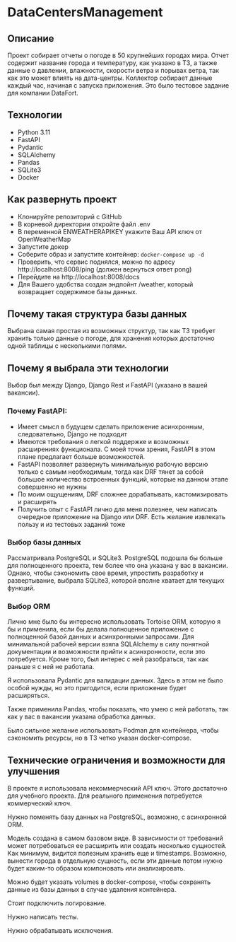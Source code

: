 # DataCentersManagement

## Описание

Проект собирает отчеты о погоде в 50 крупнейших городах мира.
Отчет содержит название города и температуру, как указано в ТЗ, 
а также данные о давлении, влажности, скорости ветра и порывах ветра, так как это может влиять на дата-центры.
Коллектор собирает данные каждый час, начиная с запуска приложения.
Это было тестовое задание для компании DataFort.


## Технологии

- Python 3.11
- FastAPI
- Pydantic
- SQLAlchemy
- Pandas
- SQLite3
- Docker

## Как развернуть проект

- Клонируйте репозиторий с GitHub
- В корневой директории откройте файл .env
- В переменной ENWEATHERAPIKEY укажите Ваш API ключ от OpenWeatherMap
- Запустите докер 
- Соберите образ и запустите контейнер: ``` docker-compose up -d ```
- Проверить, что сервис поднялся, можно по адресу http://localhost:8008/ping (должен вернуться ответ pong)
- Перейдите на http://localhost:8008/docs
- Для Вашего удобства создан эндпойнт /weather, который возвращает содержимое базы данных.

## Почему такая структура базы данных

Выбрана самая простая из возможных структур, так как ТЗ требует хранить только данные о погоде, для хранения которых достаточно одной таблицы с несколькими полями.

## Почему я выбрала эти технологии

Выбор был между Django, Django Rest и FastAPI (указано в вашей вакансии).
### Почему FastAPI: 

- Имеет смысл в будущем сделать приложение асинхронным, следовательно, Django не подходит
- Имеются требования о легкой поддержке и возможных расширениях функционала. С моей точки зрения, FastAPI в этом плане предлагает больше возможностей.
- FastAPI позволяет развернуть минимальную рабочую версию только с самым необходимым, тогда как DRF тянет за собой большое количество встроенных функций,
которые на данном этапе совершенно не нужны
- По моим ощущениям, DRF сложнее дорабатывать, кастомизировать и расширять
- Получить опыт с FastAPI лично для меня полезнее, чем написать очередное приложение на Django или DRF. Есть желание извлекать пользу и из тестовых заданий тоже

### Выбор базы данных

Рассматривала PostgreSQL и SQLite3. PostgreSQL подошла бы больше для полноценного проекта, тем более что она указана у вас в вакансии.
Однако, чтобы сэкономить свое время, упростить разработку и развертывание, выбрала SQLite3, которой вполне хватает для текущих функций.

### Выбор ORM

Лично мне было бы интересно использовать Tortoise ORM, которую я бы и применила, если бы делала полноценное приложение с полноценной базой данных и асинхронными запросами.
Для минимальной рабочей версии взяла SQLAlchemy в силу понятной документации и возможности прийти к асинхронности, если это потребуется.
Кроме того, был интерес с ней разобраться, так как раньше я с ней не работала.

Я использовала Pydantic для валидации данных. Здесь в этом не было особой нужды, но это пригодится, если приложение будет расширяться.

Также применила Pandas, чтобы показать, что умею с ней работать, так как у вас в вакансии указана обработка данных.

Было сильное желание использовать Podman для контейнера, чтобы сэкономить ресурсы, но в ТЗ четко указан docker-compose.



## Технические ограничения и возможности для улучшения

В проекте я использовала некоммерческий API ключ. Этого достаточно для учебного проекта. 
Для реального применения потребуется коммерческий ключ.

Нужно поменять базу данных на PostgreSQL, возможно, c асинхронной ORM.

Модель создана в самом базовом виде. В зависимости от требований может потребоваться ее расширить или создать несколько сущностей.
Как минимум, видится полезным хранить еще и timestamps. Возможно, вынести города в отдельную сущность, если эти данные потом 
нужно будет каким-то образом компоновать или анализировать.

Можно будет указать volumes в docker-compose, чтобы сохранять данные из базы данных в случае удаления контейнера.

Стоит подключить логирование.

Нужно написать тесты.

Нужно обрабатывать исключения.
